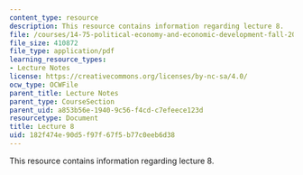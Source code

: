```yaml
---
content_type: resource
description: This resource contains information regarding lecture 8.
file: /courses/14-75-political-economy-and-economic-development-fall-2012/182f474e90d5f97f67f5b77c0eeb6d38_MIT14_75F12_Lec8.pdf
file_size: 410872
file_type: application/pdf
learning_resource_types:
- Lecture Notes
license: https://creativecommons.org/licenses/by-nc-sa/4.0/
ocw_type: OCWFile
parent_title: Lecture Notes
parent_type: CourseSection
parent_uid: a853b56e-1940-9c56-f4cd-c7efeece123d
resourcetype: Document
title: Lecture 8
uid: 182f474e-90d5-f97f-67f5-b77c0eeb6d38
---
```

This resource contains information regarding lecture 8.